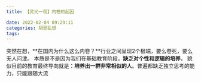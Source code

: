 ```yaml
---
title: 【灵光一现】内卷的起因

date: 2022-02-04 09:29:11
categories: 胡思乱想
tags: 
---
```

突然在想，**在国内为什么这么内卷？**行业之间呈现2个极端，要么卷死，要么无人问津。
本质是不是因为我们在基础教育阶段，**缺乏对个性和逻辑的培养**，
貌似目前的教育最终导向就是：**培养出一群非常相似的人**。普遍都缺乏独立思考的能力，只能跟随大流
